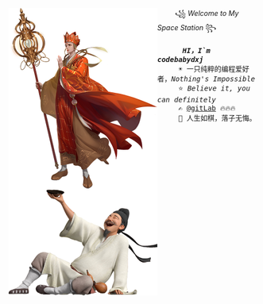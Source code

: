 <a href="javascript:;"><img align="left" width="300" src="./img/cloud.png"></a>&nbsp;&nbsp;&nbsp;&nbsp;&nbsp;&nbsp;&nbsp;&nbsp;&nbsp;꧁ <i>Welcome to My Space Station</i> ꧂<br><samp><br>
  &nbsp;&nbsp;&nbsp;&nbsp;&nbsp;<b> <i>HI，I`m codebabydxj</i> </b> <br>
  &nbsp;&nbsp;&nbsp;&nbsp;&nbsp;☀️ 一只纯粹的编程爱好者，<i>Nothing's Impossible </i><br>
  &nbsp;&nbsp;&nbsp;&nbsp;&nbsp;⭐ <i>Believe it, you can definitely</i> <br>
  &nbsp;&nbsp;&nbsp;&nbsp;&nbsp;✍️ [@gitLab](https://gitlab.com/codebabydxj) 🔥🔥🔥<br>
  &nbsp;&nbsp;&nbsp;&nbsp;&nbsp;💪 人生如棋，落子无悔。<br>&nbsp;&nbsp;&nbsp;</samp>
  


<a href="javascript:;"><img align="left" width="300" src="./img/cloud2.png"></a>
